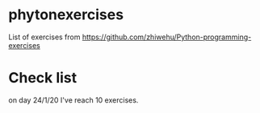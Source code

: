 # phytonexercises
List of exercises from https://github.com/zhiwehu/Python-programming-exercises

# Check list
on day 24/1/20 I've reach 10 exercises.
